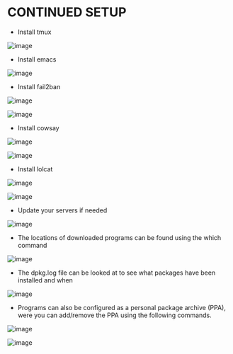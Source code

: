# CONTINUED SETUP

- Install tmux

![image](https://user-images.githubusercontent.com/64757540/97488687-ef606d80-1934-11eb-9f71-f1a2f25d745f.png)

- Install emacs

![image](https://user-images.githubusercontent.com/64757540/97488737-fd15f300-1934-11eb-811a-f9e29e35603e.png)

- Install fail2ban

![image](https://user-images.githubusercontent.com/64757540/97488777-11f28680-1935-11eb-8ec8-c6df224e4dc7.png)

![image](https://user-images.githubusercontent.com/64757540/97488870-34849f80-1935-11eb-8f07-dca62f4db8b0.png)

- Install cowsay

![image](https://user-images.githubusercontent.com/64757540/97488918-47976f80-1935-11eb-8771-27471f22a1f9.png)

![image](https://user-images.githubusercontent.com/64757540/97489575-1a978c80-1936-11eb-801d-009ef456c80d.png)

- Install lolcat

![image](https://user-images.githubusercontent.com/64757540/97489063-7281c380-1935-11eb-8314-a14fcbab9e70.png)

![image](https://user-images.githubusercontent.com/64757540/97489618-28e5a880-1936-11eb-93d1-8e967bb806cb.png)

- Update your servers if needed

![image](https://user-images.githubusercontent.com/64757540/97489426-ea4fee00-1935-11eb-89bf-b66b59cf387c.png)

- The locations of downloaded programs can be found using the which command

![image](https://user-images.githubusercontent.com/64757540/98842403-8b9b7180-2417-11eb-8c94-f034687ff881.png)

- The dpkg.log file can be looked at to see what packages have been installed and when

![image](https://user-images.githubusercontent.com/64757540/98842648-de752900-2417-11eb-8d1f-c2ba80a7340d.png)

- Programs can also be configured as a personal package archive (PPA), were you can add/remove the PPA using the following commands.

![image](https://user-images.githubusercontent.com/64757540/98843361-dbc70380-2418-11eb-92aa-839185a93816.png)

![image](https://user-images.githubusercontent.com/64757540/98843420-f13c2d80-2418-11eb-9ccb-53441f5d0a47.png)




